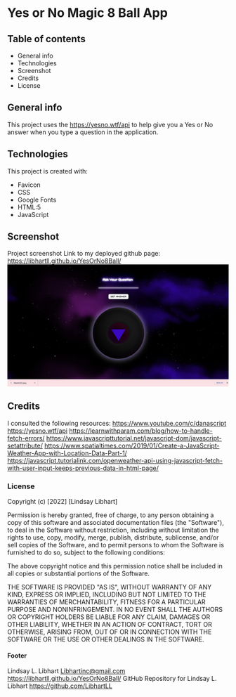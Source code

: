 # Yes or No Magic 8 Ball App

## Table of contents
* General info
* Technologies
* Screenshot
* Credits
* License

## General info
This project uses the https://yesno.wtf/api to help give you a Yes or No answer when you type a question in the application. 
## Technologies
This project is created with:

* Favicon
* CSS
* Google Fonts
* HTML:5
* JavaScript

## Screenshot
Project screenshot Link to my deployed github page: https://libhartll.github.io/YesOrNo8Ball/
![This is an image](./Assets/Images/yes-no.jpg)

## Credits
I consulted the following resources:
https://www.youtube.com/c/danascript
https://yesno.wtf/api
https://learnwithparam.com/blog/how-to-handle-fetch-errors/
https://www.javascripttutorial.net/javascript-dom/javascript-setattribute/
https://www.spatialtimes.com/2019/01/Create-a-JavaScript-Weather-App-with-Location-Data-Part-1/
https://javascript.tutorialink.com/openweather-api-using-javascript-fetch-with-user-input-keeps-previous-data-in-html-page/

### License

Copyright (c) [2022] [Lindsay Libhart]

Permission is hereby granted, free of charge, to any person obtaining a copy of this software and associated documentation files (the "Software"), to deal in the Software without restriction, including without limitation the rights to use, copy, modify, merge, publish, distribute, sublicense, and/or sell copies of the Software, and to permit persons to whom the Software is furnished to do so, subject to the following conditions:

The above copyright notice and this permission notice shall be included in all copies or substantial portions of the Software.

THE SOFTWARE IS PROVIDED "AS IS", WITHOUT WARRANTY OF ANY KIND, EXPRESS OR IMPLIED, INCLUDING BUT NOT LIMITED TO THE WARRANTIES OF MERCHANTABILITY, FITNESS FOR A PARTICULAR PURPOSE AND NONINFRINGEMENT. IN NO EVENT SHALL THE AUTHORS OR COPYRIGHT HOLDERS BE LIABLE FOR ANY CLAIM, DAMAGES OR OTHER LIABILITY, WHETHER IN AN ACTION OF CONTRACT, TORT OR OTHERWISE, ARISING FROM, OUT OF OR IN CONNECTION WITH THE SOFTWARE OR THE USE OR OTHER DEALINGS IN THE SOFTWARE.

#### Footer
Lindsay L. Libhart
Libhartinc@gmail.com
https://libhartll.github.io/YesOrNo8Ball/
GitHub Repository for Lindsay L. Libhart
https://github.com/LibhartLL
 
